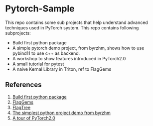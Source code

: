 # Pytorch-Sample
This repo contains some sub projects that help understand advanced techniques used in PyTorch system. This repo contains following subprojects:
* Build first python package
* A simple pytorch demo project, from byrzhm, shows how to use pybind11 to use c++ as backend.
* A workshop to show features introduced in PyTorch2.0
* A small tutorial for pytest
* A naive Kernal Library in Triton, ref to FlagGems

## References
1. [Build first python package](https://medium.com/@ebimsv/building-python-packages-07fbfbb959a9)
2. [FlagGems](https://github.com/FlagOpen/FlagGems)
3. [FlagTree](https://github.com/FlagTree/flagtree)
4. [The simplest python project demo from byrzhm](https://github.com/byrzhm/cuda-examples)
5. [A tour of PyTorch2.0](https://shashankprasanna.com/workshops/a-tour-of-pytorch2/)
